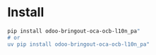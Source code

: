 # Install

```bash
pip install odoo-bringout-oca-ocb-l10n_pa"
# or
uv pip install odoo-bringout-oca-ocb-l10n_pa"
```

